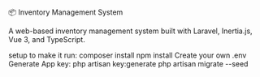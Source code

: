 📦 Inventory Management System

A web-based inventory management system built with Laravel, Inertia.js, Vue 3, and TypeScript.

setup to make it run:
composer install
npm install
Create your own .env
Generate App key: php artisan key:generate
php artisan migrate --seed
